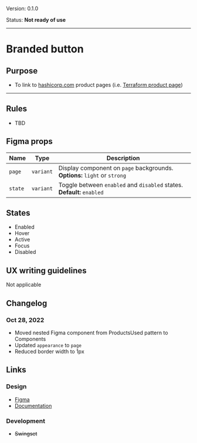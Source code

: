 Version: 0.1.0

Status: **Not ready of use**



---

# Branded button

## Purpose

* To link to [hashicorp.com](https://www.hashicorp.com) product pages (i.e. [Terraform product page](https://www.hashicorp.com/products/terraform))



---

## Rules

* TBD

## Figma props

| Name | Type | Description |
|----|----|----|
| `page` | `variant` | Display component on `page` backgrounds. **Options:** `light` or `strong` |
| `state` | `variant` | Toggle between `enabled` and `disabled` states. **Default:** `enabled` |

## States

* Enabled
* Hover
* Active
* Focus
* Disabled

## UX writing guidelines

Not applicable

## Changelog

### Oct 28, 2022

* Moved nested Figma component from ProductsUsed pattern to Components
* Updated `appearance` to `page`
* Reduced border width to 1px

## Links

### Design

* [Figma](https://www.figma.com/file/7cYgDM618stjYUHDqAfRec/Components?node-id=3920%3A11746)
* [Documentation](https://hashicorp-wpl-documentation.vercel.app/components/button/branded)

### Development

* ~~Swingset~~



